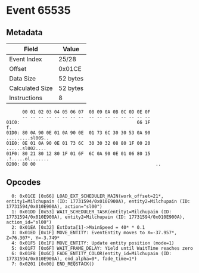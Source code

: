 # Event 65535

## Metadata

| Field           | Value    |
|-----------------|----------|
| Event Index     | 25/28    |
| Offset          | 0x01CE   |
| Data Size       | 52 bytes |
| Calculated Size | 52 bytes |
| Instructions    | 8        |

```
      00 01 02 03 04 05 06 07  08 09 0A 0B 0C 0D 0E 0F
      -- -- -- -- -- -- -- --  -- -- -- -- -- -- -- --
01C0:                                            66 1F                f.
01D0: 80 0A 90 0E 01 0A 90 0E  01 73 6C 30 30 53 0A 90  .........sl00S..
01E0: 0E 01 0A 90 0E 01 73 6C  30 30 32 08 80 1F 00 20  ......sl002.... 
01F0: 80 21 80 12 80 1F 01 6F  6C 0A 90 0E 01 06 80 15  .!.....ol.......
0200: 80 00                                             ..              
```

## Opcodes

```
  0: 0x01CE [0x66] LOAD_EXT_SCHEDULER_MAIN(work_offset=21*, entity1=Milchupain (ID: 17731594/0x010E900A), entity2=Milchupain (ID: 17731594/0x010E900A), action="sl00")
  1: 0x01DD [0x53] WAIT_SCHEDULER_TASK(entity1=Milchupain (ID: 17731594/0x010E900A), entity2=Milchupain (ID: 17731594/0x010E900A), action_id="sl00")
  2: 0x01EA [0x32] ExtData[1]->MainSpeed = 40* * 0.1
  3: 0x01ED [0x1F] MOVE_ENTITY: EventEntity moves to X=-37.957*, Z=76.307*, Y=-3.749*
  4: 0x01F5 [0x1F] MOVE_ENTITY: Update entity position (mode=1)
  5: 0x01F7 [0x6F] WAIT_FRAME_DELAY: Yield until WaitTime reaches zero
  6: 0x01F8 [0x6C] FADE_ENTITY_COLOR(entity_id=Milchupain (ID: 17731594/0x010E900A), end_alpha=0*, fade_time=1*)
  7: 0x0201 [0x00] END_REQSTACK()
```
